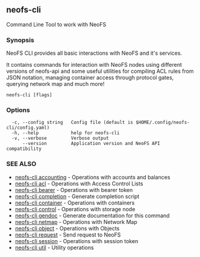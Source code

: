 ## neofs-cli

Command Line Tool to work with NeoFS

### Synopsis

NeoFS CLI provides all basic interactions with NeoFS and it's services.

It contains commands for interaction with NeoFS nodes using different versions
of neofs-api and some useful utilities for compiling ACL rules from JSON
notation, managing container access through protocol gates, querying network map
and much more!

```
neofs-cli [flags]
```

### Options

```
  -c, --config string   Config file (default is $HOME/.config/neofs-cli/config.yaml)
  -h, --help            help for neofs-cli
  -v, --verbose         Verbose output
      --version         Application version and NeoFS API compatibility
```

### SEE ALSO

* [neofs-cli accounting](neofs-cli_accounting.md)	 - Operations with accounts and balances
* [neofs-cli acl](neofs-cli_acl.md)	 - Operations with Access Control Lists
* [neofs-cli bearer](neofs-cli_bearer.md)	 - Operations with bearer token
* [neofs-cli completion](neofs-cli_completion.md)	 - Generate completion script
* [neofs-cli container](neofs-cli_container.md)	 - Operations with containers
* [neofs-cli control](neofs-cli_control.md)	 - Operations with storage node
* [neofs-cli gendoc](neofs-cli_gendoc.md)	 - Generate documentation for this command
* [neofs-cli netmap](neofs-cli_netmap.md)	 - Operations with Network Map
* [neofs-cli object](neofs-cli_object.md)	 - Operations with Objects
* [neofs-cli request](neofs-cli_request.md)	 - Send request to NeoFS
* [neofs-cli session](neofs-cli_session.md)	 - Operations with session token
* [neofs-cli util](neofs-cli_util.md)	 - Utility operations

